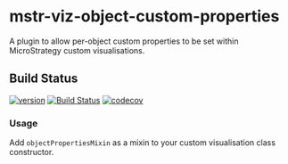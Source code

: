 # mstr-viz-object-custom-properties
A plugin to allow per-object custom properties to be set within MicroStrategy custom visualisations.
## Build Status
[![version](https://badge.fury.io/js/mstr-viz-object-custom-props.svg)](https://www.npmjs.com/package/mstr-viz-object-custom-props) [![Build Status](https://travis-ci.org/mstr-viz-helpers/mstr-viz-object-custom-props.svg?branch=master)](https://travis-ci.org/mstr-viz-helpers/mstr-viz-object-custom-props) [![codecov](https://codecov.io/gh/mstr-viz-helpers/mstr-viz-object-custom-props/branch/master/graph/badge.svg)](https://codecov.io/gh/mstr-viz-helpers/mstr-viz-object-custom-props)

### Usage
Add `objectPropertiesMixin` as a mixin to your custom visualisation class constructor.
